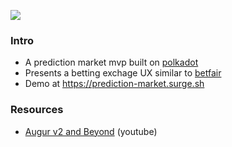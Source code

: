 ![](https://prediction-market.surge.sh/shot.png)

### Intro

- A prediction market mvp built on [polkadot](https://polkadot.network/)
- Presents a betting exchage UX similar to [betfair](https://www.betfair.com/exchange/plus/)
- Demo at https://prediction-market.surge.sh

### Resources

- [Augur v2 and Beyond](https://www.youtube.com/watch?v=cow2KpBfuZg) (youtube)
